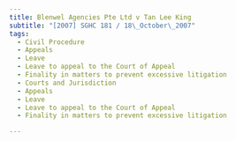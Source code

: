 ```yaml
---
title: Blenwel Agencies Pte Ltd v Tan Lee King
subtitle: "[2007] SGHC 181 / 18\_October\_2007"
tags:
  - Civil Procedure
  - Appeals
  - Leave
  - Leave to appeal to the Court of Appeal
  - Finality in matters to prevent excessive litigation
  - Courts and Jurisdiction
  - Appeals
  - Leave
  - Leave to appeal to the Court of Appeal
  - Finality in matters to prevent excessive litigation

---
```


